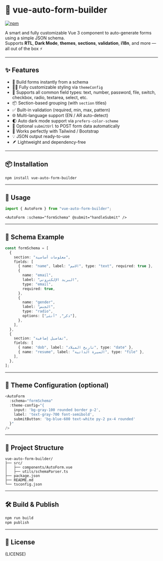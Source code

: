 # 🧱 vue-auto-form-builder

[![npm](https://img.shields.io/npm/v/auto-form-builder)](https://www.npmjs.com/package/auto-form-builder
)

A smart and fully customizable Vue 3 component to auto-generate forms using a simple JSON schema.  
Supports **RTL**, **Dark Mode**, **themes**, **sections**, **validation**, **i18n**, and more — all out of the box ⚡️

---

## ✨ Features

- 📄 Build forms instantly from a schema
- 🧑‍🎨 Fully customizable styling via `themeConfig`
- 🧩 Supports all common field types: text, number, password, file, switch, checkbox, radio, textarea, select, etc.
- 📦 Section-based grouping (with `section` titles)
- ✅ Built-in validation (required, min, max, pattern)
- 🌐 Multi-language support (EN / AR auto-detect)
- 🌓 Auto dark mode support via `prefers-color-scheme`
- 🔗 Optional `submitUrl` to POST form data automatically
- 🧪 Works perfectly with Tailwind / Bootstrap
- 💡 JSON output ready-to-use
- 🪶 Lightweight and dependency-free

---

## 📦 Installation

```bash
npm install vue-auto-form-builder
```

---

## 🚀 Usage

```ts
import { AutoForm } from "vue-auto-form-builder";
```

```vue
<AutoForm :schema="formSchema" @submit="handleSubmit" />
```

---

## 📘 Schema Example

```ts
const formSchema = [
  {
    section: "معلومات أساسية",
    fields: [
      { name: "name", label: "الاسم", type: "text", required: true },
      {
        name: "email",
        label: "البريد الإلكتروني",
        type: "email",
        required: true,
      },
      {
        name: "gender",
        label: "الجنس",
        type: "radio",
        options: ["ذكر", "أنثى"],
      },
    ],
  },
  {
    section: "تفاصيل إضافية",
    fields: [
      { name: "dob", label: "تاريخ الميلاد", type: "date" },
      { name: "resume", label: "السيرة الذاتية", type: "file" },
    ],
  },
];
```

---

## 🎨 Theme Configuration (optional)

```ts
<AutoForm
  :schema="formSchema"
  :theme-config="{
    input: 'bg-gray-100 rounded border p-2',
    label: 'text-gray-700 font-semibold',
    submitButton: 'bg-blue-600 text-white py-2 px-4 rounded'
  }"
/>
```

---

## 📁 Project Structure

```
vue-auto-form-builder/
├── src/
│   ├── components/AutoForm.vue
│   ├── utils/schemaParser.ts
├── package.json
├── README.md
└── tsconfig.json
```

---

## 🛠️ Build & Publish

```bash
npm run build
npm publish
```

---

## 📜 License

(LICENSE)
